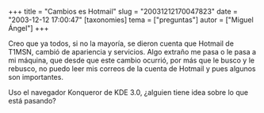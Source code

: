 +++
title = "Cambios es Hotmail"
slug = "20031212170047823"
date = "2003-12-12 17:00:47"
[taxonomies]
tema = ["preguntas"]
autor = ["Miguel Ángel"]
+++

Creo que ya todos, si no la mayoría, se dieron cuenta que Hotmail de
T1MSN, cambió de apariencia y servicios. Algo extraño me pasa o le pasa
a mi máquina, que desde que este cambio ocurrió, por más que le busco y
le rebusco, no puedo leer mis correos de la cuenta de Hotmail y pues
algunos son importantes.

Uso el navegador Konqueror de KDE 3.0, ¿alguien tiene idea sobre lo que
está pasando?

